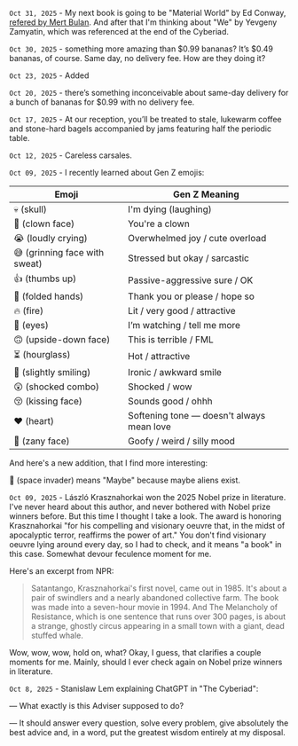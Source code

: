 `Oct 31, 2025` - My next book is going to be "Material World" by Ed Conway, [refered by Mert Bulan](https://mertbulan.com/2025/10/05/my-2025-q3-highlights-favorite-books-and-movies/).
And after that I'm thinking about "We" by Yevgeny Zamyatin, which was referenced at the end of the Cyberiad.

`Oct 30, 2025` - something more amazing than $0.99 bananas? It’s $0.49 bananas, of course. Same day, no delivery fee. How are they doing it?

`Oct 23, 2025` - Added [](/12_articles/75-replaced-by-AI.md)

`Oct 20, 2025` - there’s something inconceivable about same-day delivery for a bunch of bananas for $0.99 with no delivery fee.

`Oct 17, 2025` - At our reception, you’ll be treated to stale, lukewarm coffee and stone-hard bagels accompanied by jams featuring half the periodic table.

`Oct 12, 2025` - Careless carsales.

`Oct 09, 2025` - I recently learned about Gen Z emojis:

| Emoji                         | Gen Z Meaning                             |
| ----------------------------- | ----------------------------------------- |
| 💀 (skull)                    | I'm dying (laughing)                      |
| 🤡 (clown face)               | You're a clown                            |
| 😭 (loudly crying)            | Overwhelmed joy / cute overload           |
| 😅 (grinning face with sweat) | Stressed but okay / sarcastic             |
| 👍 (thumbs up)                | Passive-aggressive sure / OK              |
| 🙏 (folded hands)             | Thank you or please / hope so             |
| 🔥 (fire)                     | Lit / very good / attractive              |
| 👀 (eyes)                     | I’m watching / tell me more               |
| 🙃 (upside-down face)         | This is terrible / FML                    |
| ⏳ (hourglass)                | Hot / attractive                          |
| 🙂 (slightly smiling)         | Ironic / awkward smile                    |
| 😲 (shocked combo)            | Shocked / wow                             |
| 😚 (kissing face)             | Sounds good / ohhh                        |
| ❤️  (heart)                    | Softening tone — doesn't always mean love |
| 🤪 (zany face)                | Goofy / weird / silly mood                |

And here's a new addition, that I find more interesting:

👾 (space invader) means "Maybe" because maybe aliens exist.

`Oct 09, 2025` - László Krasznahorkai won the 2025 Nobel prize in literature.
I've never heard about this author, and never bothered with Nobel prize winners before.
But this time I thought I take a look.
The award is honoring Krasznahorkai "for his compelling and visionary oeuvre that, in the midst of apocalyptic terror, reaffirms the power of art."
You don't find visionary oeuvre lying around every day, so I had to check, and it means "a book" in this case.
Somewhat devour feculence moment for me.

Here's an excerpt from NPR:

> Satantango, Krasznahorkai's first novel, came out in 1985. It's about a pair of swindlers and a nearly abandoned collective farm. The book was made into a seven-hour movie in 1994. And The Melancholy of Resistance, which is one sentence that runs over 300 pages, is about a strange, ghostly circus appearing in a small town with a giant, dead stuffed whale.

Wow, wow, wow, hold on, what? Okay, I guess, that clarifies a couple moments for me. Mainly, should I ever check again on Nobel prize winners in literature.

`Oct 8, 2025` - Stanislaw Lem explaining ChatGPT in "The Cyberiad":

— What exactly is this Adviser supposed to do?

— It should answer every question, solve every problem, give absolutely the best advice and, in a word, put the greatest wisdom entirely at my disposal.

